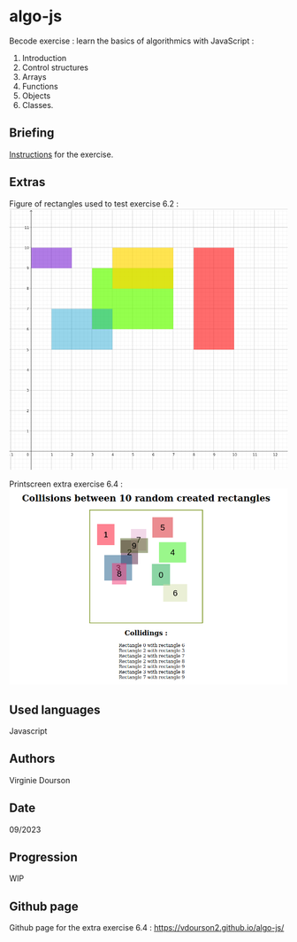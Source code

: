 # algo-js
Becode exercise : learn the basics of algorithmics with JavaScript : 
1. Introduction
1. Control structures 
1. Arrays
1. Functions
1. Objects
1. Classes.

## Briefing
[Instructions](https://github.com/becodeorg/CRL-KELLER-6/tree/main/1.TRAIL/1.The-Field/5.Js) for the exercise.

## Extras
Figure of rectangles used to test exercise 6.2 :
![Schema rectangle](assets/SchemaRectanglesEx6_2.png)

Printscreen extra exercise 6.4 :
![Printscreen exercise 6.4](assets/Exercise_6_4.png)

## Used languages
Javascript

## Authors
Virginie Dourson

## Date
09/2023

## Progression
WIP

## Github page
Github page for the extra exercise 6.4 : https://vdourson2.github.io/algo-js/

